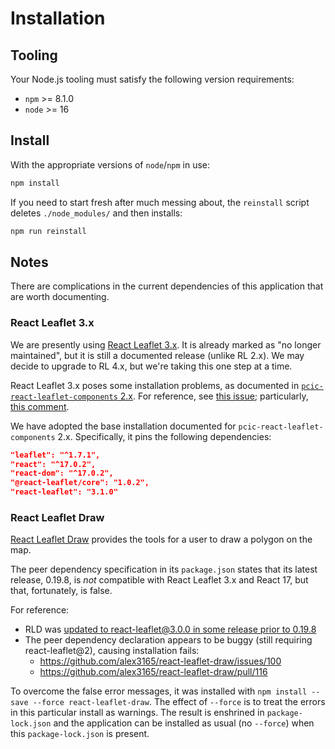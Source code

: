# Installation

## Tooling

Your Node.js tooling must satisfy the following version requirements:

- `npm` >= 8.1.0 
- `node` >= 16

## Install

With the appropriate versions of `node`/`npm` in use:

```bash
npm install
```

If you need to start fresh after much messing about, the `reinstall` script
deletes `./node_modules/` and then installs:

```bash
npm run reinstall
```

## Notes

There are complications in the current dependencies of this application that
are worth documenting.

### React Leaflet 3.x

We are presently using [React Leaflet 3.x](https://react-leaflet.js.org/docs/v3/start-introduction/). It is already marked as 
"no longer maintained", but it is still a documented release (unlike RL 2.x).
We may decide to upgrade to RL 4.x, but we're taking this one step at a time.

React Leaflet 3.x poses some installation problems, as documented in
[`pcic-react-leaflet-components` 2.x](https://github.com/pacificclimate/pcic-react-leaflet-components/blob/master/docs/installation.md#dependencies). 
For reference, see [this issue](https://github.com/PaulLeCam/react-leaflet/issues/891); 
particularly, 
[this comment](https://github.com/PaulLeCam/react-leaflet/issues/891#issuecomment-924374035).

We have adopted the base installation documented for 
`pcic-react-leaflet-components` 2.x. Specifically, it pins the following 
dependencies:

```json
"leaflet": "^1.7.1",
"react": "^17.0.2",
"react-dom": "^17.0.2",
"@react-leaflet/core": "1.0.2",
"react-leaflet": "3.1.0"
```

### React Leaflet Draw

[React Leaflet Draw](https://github.com/alex3165/react-leaflet-draw#readme)
provides the tools for a user to draw a polygon on the map.

The peer dependency specification in its `package.json` states that its 
latest release, 0.19.8, is *not* compatible with React Leaflet 3.x and React 17, 
but that, fortunately, is false.

For reference:
- RLD was [updated to react-leaflet@3.0.0 in some release prior to 0.19.8](https://github.com/alex3165/react-leaflet-draw/pull/90)
- The peer dependency declaration appears to be buggy (still requiring
  react-leaflet@2), causing installation fails:
   - https://github.com/alex3165/react-leaflet-draw/issues/100
   - https://github.com/alex3165/react-leaflet-draw/pull/116

To overcome the false error messages, it was installed with 
`npm install --save --force react-leaflet-draw`. The effect of `--force` is
to treat the errors in this particular install as warnings. The result is
enshrined in `package-lock.json` and the application can be installed as
usual (no `--force`) when this `package-lock.json` is present.
